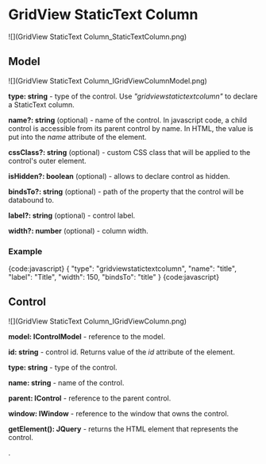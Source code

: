 # GridView StaticText Column

![](GridView StaticText Column_StaticTextColumn.png)

## Model

![](GridView StaticText Column_IGridViewColumnModel.png)

**type: string** - type of the control. Use _"gridviewstatictextcolumn"_ to declare a StaticText column.

**name?: string** (optional) - name of the control. In javascript code, a child control is accessible from its parent control by name. In HTML, the value is put into the _name_ attribute of the element.

**cssClass?: string** (optional) - custom CSS class that will be applied to the control's outer element.

**isHidden?: boolean** (optional) - allows to declare control as hidden.

**bindsTo?: string** (optional) - path of the property that the control will be databound to.

**label?: string** (optional) - control label.

**width?: number** (optional) - column width.

### Example

{code:javascript}
{
	"type": "gridviewstatictextcolumn",
	"name": "title",
	"label": "Title",
	"width": 150,
	"bindsTo": "title"
}
{code:javascript}

## Control

![](GridView StaticText Column_IGridViewColumn.png)

**model: IControlModel** - reference to the model.

**id: string** - control id. Returns value of the _id_ attribute of the element.

**type: string** - type of the control.

**name: string** - name of the control.

**parent: IControl** - reference to the parent control.

**window: IWindow** - reference to the window that owns the control.

**getElement(): JQuery** - returns the HTML element that represents the control.


.